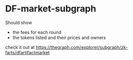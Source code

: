 # DF-market-subgraph


Should show  
  - the fees for each round 
  - the tokens listed and their prices and owners
  

check it out at https://thegraph.com/explorer/subgraph/zk-farts/dfartifactmarket
